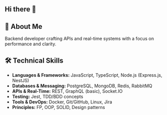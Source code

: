 ## Hi there 👋

## 🚀 About Me
Backend developer crafting APIs and real-time systems with a focus on performance and clarity.  


## 🛠️ Technical Skills
* **Languages & Frameworks:** JavaScript, TypeScript, Node.js (Express.js, NestJS)
* **Databases & Messaging:** PostgreSQL, MongoDB, Redis, RabbitMQ
* **APIs & Real-Time:** REST, GraphQL (basic), Socket.IO
* **Testing:** Jest, TDD/BDD concepts
* **Tools & DevOps:** Docker, Git/GitHub, Linux, Jira
* **Principles:** FP, OOP, SOLID, Design patterns

<!--
**AmirM-S/AmirM-S** is a ✨ _special_ ✨ repository because its `README.md` (this file) appears on your GitHub profile.

Here are some ideas to get you started:

- 🔭 I’m currently working on ...
- 🌱 I’m currently learning ...
- 👯 I’m looking to collaborate on ...
- 🤔 I’m looking for help with ...
- 💬 Ask me about ...
- 📫 How to reach me: ...
- 😄 Pronouns: ...
- ⚡ Fun fact: ...
-->
